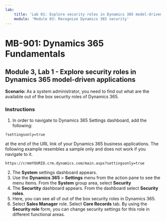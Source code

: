 ```yaml
---
lab:
    title: 'Lab 01: Explore security roles in Dynamics 365 model-driven applications'
    module: 'Module 03: Recognize Dynamics 365 security'
---
```


# MB-901: Dynamics 365 Fundamentals 
## Module 3, Lab 1 - Explore security roles in Dynamics 365 model-driven applications

**Scenario:** As a system administrator, you need to find out what are the available out of the box security roles of Dynamics 365.

### Instructions
1. In order to navigate to Dynamics 365 Settings dashboard, add the following: 

``
      ?settingsonly=true
`` 

at the end of the URL link of your Dynamics 365 business applications. The following example resembles a sample only and does not work if you navigate to it.

``
https://crmmYOURID.crm.dynamics.com/main.aspx?settingsonly=true
``

2. The **System** settings dashboard appears.
3. Use the **Dynamics 365** > **Settings** menu from the action pane to see the menu items. From the **System** group area, select **Security**
4. The **Securtity** dashboard appears. From the dashboard select **Security roles**. 
5. Here, you can see all of out of the box security roles in Dynamics 365.
6. Select **Sales Manager** role. Select **Core Records** tab. By using the **Security role** form, you can change security settings for this role in different functional areas.
